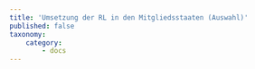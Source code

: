 ```yaml
---
title: 'Umsetzung der RL in den Mitgliedsstaaten (Auswahl)'
published: false
taxonomy:
    category:
        - docs
---
```

